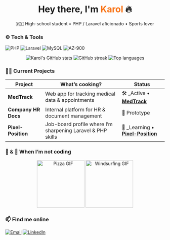 <!-- ──────────────────────────────────────────────────────────────── -->
<!-- Profile Header -->
<h1 align="center">
  Hey there, I'm <span style="color:#F97316;">Karol</span> 🔥
</h1>
<p align="center">
  🇵🇱 High-school student • PHP / Laravel aficionado • Sports lover
</p>

<!-- Tech stack badges -->
### ⚙️ Tech & Tools  
![PHP](https://img.shields.io/badge/PHP-777BB4?logo=php&logoColor=white)
![Laravel](https://img.shields.io/badge/Laravel-FF2D20?logo=laravel&logoColor=white)
![MySQL](https://img.shields.io/badge/MySQL-4479A1?logo=mysql&logoColor=white)
![AZ-900](https://img.shields.io/badge/AZ--900-Azure%20Fundamentals-0078D4?logo=microsoft-azure&logoColor=white)

<!-- GitHub stats -->
<div align="center">
  <img
    src="https://github-readme-stats.vercel.app/api?username=Karrolxd&show_icons=true&theme=dark&hide_border=true"
    alt="Karol's GitHub stats"
  />
  <img
    src="https://github-readme-streak-stats.herokuapp.com/?user=Karrolxd&theme=dark&hide_border=true"
    alt="GitHub streak"
  />
  <img
    src="https://github-readme-stats.vercel.app/api/top-langs/?username=Karrolxd&layout=compact&theme=dark&hide_border=true"
    alt="Top languages"
  />
</div>

<!-- Projects -->
### 👷‍♂️ Current Projects
| Project | What’s cooking? | Status |
|---------|-----------------|--------|
| **MedTrack** | Web app for tracking medical data & appointments | 🛠 _Active • [**MedTrack**](https://github.com/Karrolxd/MedTrack) |
| **Company HR Docs** | Internal platform for HR & document management | 🔬 Prototype |
| **Pixel-Position** | Job-board profile where I’m sharpening Laravel & PHP skills | 🌱 _Learning • [**Pixel-Position**](https://github.com/Karrolxd/pixel-position) |


<!-- Interests with GIFs -->
### 🍕 & 🌊 When I’m not coding
<div align="center">
  <!-- Pizza dog ♥ -->
  <img src="https://i.giphy.com/media/9fuvOqZ8tbZOU/giphy.gif" height="150" alt="Pizza GIF"/>
  <!-- High-jump windsurf -->
  <img src="https://i.giphy.com/media/inYDrqdxBSCvC/giphy.gif" height="150" alt="Windsurfing GIF"/>
</div>

### 📫 Find me online
[![Email](https://img.shields.io/badge/Email-Say%20Hello-informational?logo=gmail&logoColor=white)](mailto:karol.lucki@gmail.com)
[![LinkedIn](https://img.shields.io/badge/LinkedIn-Connect-blue?logo=linkedin&logoColor=white)](https://www.linkedin.com/in/karol-łucki-964937336)

<!-- Feel free to add more social badges above! -->

<!-- ──────────────────────────────────────────────────────────────── -->
